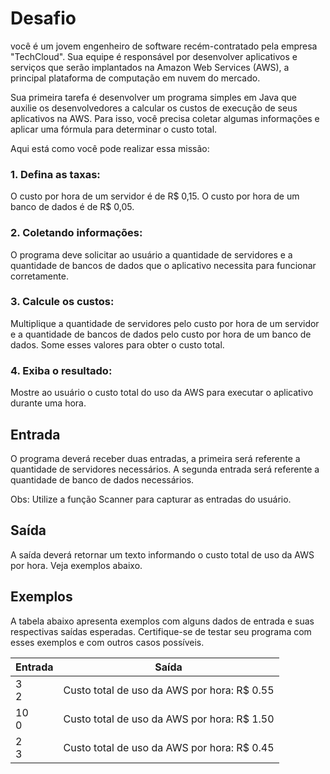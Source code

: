 # Desafio
você é um jovem engenheiro de software recém-contratado pela empresa "TechCloud". Sua equipe é responsável por desenvolver aplicativos e serviços que serão implantados na Amazon Web Services (AWS), a principal plataforma de computação em nuvem do mercado.

Sua primeira tarefa é desenvolver um programa simples em Java que auxilie os desenvolvedores a calcular os custos de execução de seus aplicativos na AWS. Para isso, você precisa coletar algumas informações e aplicar uma fórmula para determinar o custo total.

Aqui está como você pode realizar essa missão:

### 1. Defina as taxas:
O custo por hora de um servidor é de R$ 0,15.
O custo por hora de um banco de dados é de R$ 0,05.

### 2. Coletando informações:
O programa deve solicitar ao usuário a quantidade de servidores e a quantidade de bancos de dados que o aplicativo necessita para funcionar corretamente.

### 3. Calcule os custos:
Multiplique a quantidade de servidores pelo custo por hora de um servidor e a quantidade de bancos de dados pelo custo por hora de um banco de dados. Some esses valores para obter o custo total.

### 4. Exiba o resultado:
Mostre ao usuário o custo total do uso da AWS para executar o aplicativo durante uma hora.
## Entrada
O programa deverá receber duas entradas, a primeira será referente a quantidade de servidores necessários. A segunda entrada será referente a quantidade de banco de dados necessários.

Obs: Utilize a função Scanner para capturar as entradas do usuário.

## Saída
A saída deverá retornar um texto informando o custo total de uso da AWS por hora. Veja exemplos abaixo.

## Exemplos
A tabela abaixo apresenta exemplos com alguns dados de entrada e suas respectivas saídas esperadas. Certifique-se de testar seu programa com esses exemplos e com outros casos possíveis.

Entrada	| Saída
--------|--------
3 <br> 2	| Custo total de uso da AWS por hora: R$ 0.55
10 <br> 0	| Custo total de uso da AWS por hora: R$ 1.50
2 <br> 3	| Custo total de uso da AWS por hora: R$ 0.45